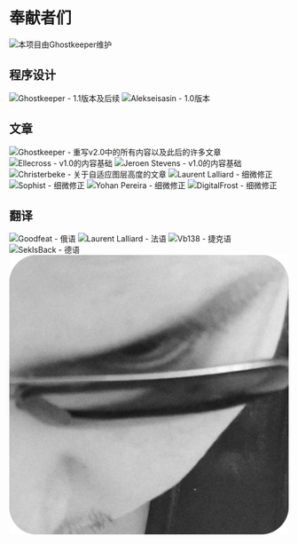 奉献者们
====
![本项目由Ghostkeeper维护](../images/contributors/Ghostkeeper.png)

程序设计
----
![Ghostkeeper - 1.1版本及后续](../images/contributors/Ghostkeeper.png)
![Alekseisasin - 1.0版本](../images/contributors/Alekseisasin.png)

文章
----
![Ghostkeeper - 重写v2.0中的所有内容以及此后的许多文章](../images/contributors/Ghostkeeper.png)
![Ellecross - v1.0的内容基础](../images/contributors/Ellecross.jpg)
![Jeroen Stevens - v1.0的内容基础](../images/contributors/no_avatar.svg)
![Christerbeke - 关于自适应图层高度的文章](../images/contributors/Christerbeke.jpg)
![Laurent Lalliard - 细微修正](../images/contributors/5axes.png)
![Sophist - 细微修正](../images/contributors/Sophist.jpg)
![Yohan Pereira - 细微修正](../images/contributors/yohan-pereira.png)
![DigitalFrost - 细微修正](../images/contributors/DigitalFrost.jpg)

翻译
----
![Goodfeat - 俄语](../images/contributors/Goodfeat.png)
![Laurent Lalliard - 法语](../images/contributors/5axes.png)
![Vb138 - 捷克语](../images/contributors/Vb138.png)
![SekIsBack - 德语](../images/contributors/Sekisback.jpg)
![YouJie - 简体中文](../images/contributors/youjie.jpg)
